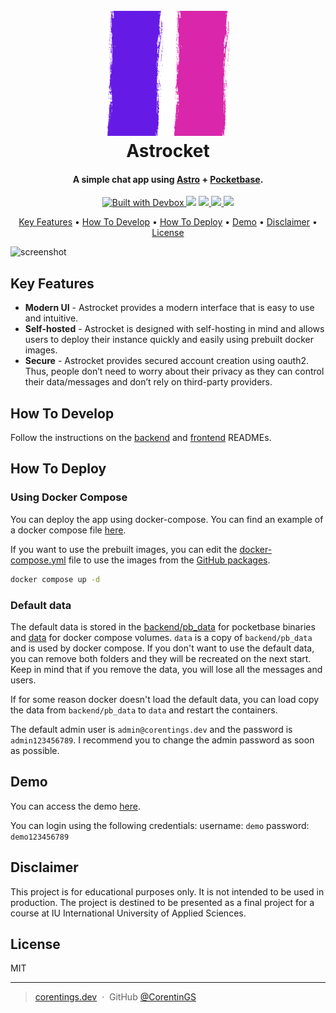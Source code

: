 <h1 align="center">
  <br>
  <a href="https://astrocket.corentings.dev"><img src="frontend/src/assets/img/logo.png" alt="Astrocket" width="200"></a>
  <br>
  Astrocket
  <br>
</h1>

<h4 align="center">A simple chat app using <a href="https://astro.build" target="_blank">
Astro</a> + <a href="https://pocketbase.io" target="_blank">Pocketbase</a>.</h4>

<p align="center">
<a href="https://jetpack.io/devbox/docs/contributor-quickstart/">
    <img
        src="https://jetpack.io/img/devbox/shield_moon.svg"
        alt="Built with Devbox"
    />
</a>
  <a href="https://github.com/corentings/astrocket/LICENSE"><img src="https://img.shields.io/github/license/corentings/astrocket?style=flat-square"></a>
  <a href="https://github.com/CorentinGS?tab=packages&repo_name=Astrocket">
      <img src="https://github.com/corentings/astrocket/actions/workflows/docker-publish.yml/badge.svg">
  </a>
  <a href="https://github.com/CorentinGS?tab=packages&repo_name=Astrocket">
      <img src="https://github.com/corentings/astrocket/actions/workflows/docker-publish-front.yml/badge.svg">
  </a>
<a href="https://app.fossa.com/projects/git%2Bgithub.com%2FCorentinGS%2FAstrocket?ref=badge_small" alt="FOSSA Status"><img src="https://app.fossa.com/api/projects/git%2Bgithub.com%2FCorentinGS%2FAstrocket.svg?type=small"/></a>

</p>

<p align="center">
  <a href="#key-features">Key Features</a> •
  <a href="#how-to-develop">How To Develop</a> •
  <a href="#How-to-deploy">How To Deploy</a> •
  <a href="#demo">Demo</a> •
  <a href="#disclaimer">Disclaimer</a> •
  <a href="#license">License</a>
</p>

![screenshot](documentation/assets/astrocket.gif)

## Key Features

* **Modern UI** - Astrocket provides a modern interface that is easy to use and intuitive.
* **Self-hosted** - Astrocket is designed with self-hosting in mind and allows users to deploy their instance quickly
  and easily using prebuilt docker images.
* **Secure** - Astrocket provides secured account creation using oauth2. Thus, people don’t need to worry about their
  privacy as they can control their data/messages and don’t rely on third-party providers.

## How To Develop

Follow the instructions on the [backend](backend/README.md) and [frontend](frontend/README.md) READMEs.

## How To Deploy

### Using Docker Compose

You can deploy the app using docker-compose. You can find an example of a docker compose
file [here](docker-compose.yml).

If you want to use the prebuilt images, you can edit the [docker-compose.yml](docker-compose.yml) file to use the images
from
the [GitHub packages](https://github.com/CorentinGS?tab=packages&repo_name=Astrocket).

```bash
docker compose up -d
```

### Default data

The default data is stored in the [backend/pb_data](backend/pb_data) for pocketbase binaries and [data](data) for docker
compose volumes.
`data` is a copy of `backend/pb_data` and is used by docker compose. If you don't want to use the default data, you can
remove both folders and they will be recreated on the next start.
Keep in mind that if you remove the data, you will lose all the messages and users.

If for some reason docker doesn't load the default data, you can load copy the data from `backend/pb_data` to `data` and
restart the containers.

The default admin user is `admin@corentings.dev` and the password is `admin123456789`. I recommend you to change the admin password as soon as possible.

## Demo

You can access the demo [here](https://astrocket.corentings.dev).

You can login using the following credentials:
username: `demo`
password: `demo123456789`

## Disclaimer

This project is for educational purposes only. It is not intended to be used in production. The project is destined to
be presented as a final project for a course at IU International University of Applied Sciences.

## License

MIT

---

> [corentings.dev](https://corentings.dev) &nbsp;&middot;&nbsp;
> GitHub [@CorentinGS](https://github.com/corentings) 
